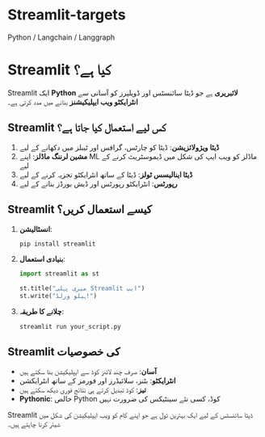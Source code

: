 # Streamlit-targets
 Python / Langchain / Langgraph

 # Streamlit کیا ہے؟

Streamlit ایک **Python لائبریری** ہے جو ڈیٹا سائنسٹس اور ڈویلپرز کو آسانی سے **انٹرایکٹو ویب ایپلیکیشنز** بنانے میں مدد کرتی ہے۔

## Streamlit کس لیے استعمال کیا جاتا ہے؟

1. **ڈیٹا ویژولائزیشن**: ڈیٹا کو چارٹس، گرافس اور ٹیبلز میں دکھانے کے لیے
2. **مشین لرننگ ماڈلز**: اپنے ML ماڈلز کو ویب ایپ کی شکل میں ڈیموسٹریٹ کرنے کے لیے
3. **ڈیٹا اینالیسس ٹولز**: ڈیٹا کے ساتھ انٹرایکٹو تجزیہ کرنے کے لیے
4. **رپورٹس**: انٹرایکٹو رپورٹس اور ڈیش بورڈز بنانے کے لیے

## Streamlit کیسے استعمال کریں؟

1. **انسٹالیشن**:
   ```bash
   pip install streamlit
   ```

2. **بنیادی استعمال**:
   ```python
   import streamlit as st

   st.title("میری پہلی Streamlit ایپ")
   st.write("ہیلو ورلڈ!")
   ```

3. **چلانے کا طریقہ**:
   ```bash
   streamlit run your_script.py
   ```

## Streamlit کی خصوصیات

- **آسان**: صرف چند لائنز کوڈ سے ایپلیکیشن بنا سکتے ہیں
- **انٹرایکٹو**: بٹنز، سلائیڈرز اور فورمز کے ساتھ انٹرایکشن
- **تیز**: کوڈ تبدیل کرتے ہی نتائج فوری دیکھ سکتے ہیں
- **Pythonic**: خالص Python کوڈ، کسی نئے سینٹیکس کی ضرورت نہیں

Streamlit ڈیٹا سائنسٹس کے لیے ایک بہترین ٹول ہے جو اپنے کام کو ویب ایپلیکیشن کی شکل میں شیئر کرنا چاہتے ہیں۔
